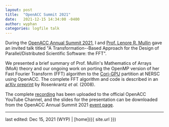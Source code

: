 ```yaml
---
layout: post
title:  "OpenACC Summit 2021"
date:   2021-12-15 14:34:00 -0400
author: wyphan
categories: logfile talk
---
```


During the [OpenACC Annual Summit 2021][openacc-summit], I and [Prof. Lenore R. Mullin][lenore-linkedin] gave an invited talk titled "A Transformation--Based Approach for the Design of Parallel/Distributed Scientific Software: the FFT".

We presented a brief summary of Prof. Mullin's Mathematics of Arrays (MoA) theory and our ongoing work on porting the OpenMP version of her Fast Fourier Transform (FFT) algorithm to the [Cori-GPU][cori-gpu] partition at NERSC using OpenACC. The complete FFT algorithm and code is described in an [arXiv preprint][rosenkrantz] by Rosenkrantz *et al.* (2008).

The complete [recording](https://www.youtube.com/watch?v=kwqCteNqQfo) has been uploaded to the official OpenACC YouTube Channel, and the slides for the presentation can be downloaded from the OpenACC Annual Summit 2021 [event page][openacc-summit].

[openacc-summit]: https://www.openacc.org/events/openacc-summit-2021
[lenore-linkedin]: https://www.linkedin.com/in/lenore-mullin-268b0a13
[cori-gpu]: https://docs-dev.nersc.gov/cgpu/
[rosenkrantz]: https://arxiv.org/abs/0811.2535

---

last edited: Dec 15, 2021 (WYP) | [home]({{ site.url }})

